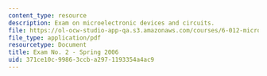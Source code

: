 ```yaml
---
content_type: resource
description: Exam on microelectronic devices and circuits.
file: https://ol-ocw-studio-app-qa.s3.amazonaws.com/courses/6-012-microelectronic-devices-and-circuits-fall-2009/371ce10c99863ccba2971193354a4ac9_MIT6_012F09_exam2_s06.pdf
file_type: application/pdf
resourcetype: Document
title: Exam No. 2 - Spring 2006
uid: 371ce10c-9986-3ccb-a297-1193354a4ac9
---
```

